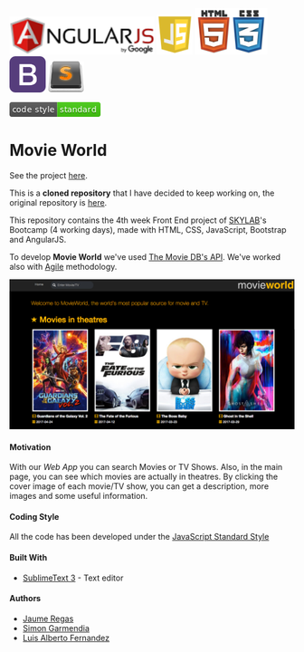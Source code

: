 <a href="https://angularjs.org/"><img src="https://github.com/jaumereg/img-logos/blob/master/logos/angularjs.png" width= "256px"></a>
<a href="https://www.javascript.com/"><img src="https://github.com/jaumereg/img-logos/blob/master/logos/javascript.png" width= "64px"></a>
<a href="https://www.w3.org/standards/webdesign/htmlcss"><img src="https://github.com/jaumereg/img-logos/blob/master/logos/html5-css3.png" width= "128px"></a>
<a href="http://getbootstrap.com/"><img src="https://github.com/jaumereg/img-logos/blob/master/logos/bootstrap.png" width= "64px"></a>
<a href="https://www.sublimetext.com/"><img src="https://github.com/jaumereg/img-logos/blob/master/logos/sublimetext.png" width= "64px"></a>


<a href="http://standardjs.com/"><img src="https://github.com/jaumereg/img-logos/blob/master/logos/js-standard-style.png"></a>


# Movie World 

See the project [here](https://lfernandezcall.github.io/movie_world/#/).

This is a **cloned repository** that I have decided to keep working on, the original repository is [here](https://github.com/lfernandezcall/movie_world).

This repository contains the 4th week Front End project of [SKYLAB](http://www.skylabcoders.com/es/)'s Bootcamp (4 working days), made with HTML, CSS, JavaScript, Bootstrap and AngularJS.

To develop **Movie World** we've used [The Movie DB's API](https://www.themoviedb.org/). We've worked also with [Agile](http://agilemethodology.org/) methodology.


![movie_world](https://github.com/jaumereg/movie-world/blob/master/img/screen_shot.png?raw=true)

#### Motivation

With our _Web App_ you can search Movies or TV Shows. Also, in the main page, you can see which movies are actually in theatres. By clicking the cover image of each movie/TV show, you can get a description, more images and some useful information.

#### Coding Style
All the code has been developed under the [JavaScript Standard Style](https://standardjs.com/)

#### Built With 

* [SublimeText 3](http://https//https:/npmdejs.org/www.sublimetext.com) - Text editor

#### Authors

* [Jaume Regas](https://github.com/jaumereg)
* [Simon Garmendia](https://github.com/sgarmendia)
* [Luis Alberto Fernandez](https://github.com/lfernandezcall)






